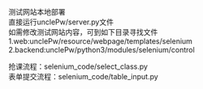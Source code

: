 测试网站本地部署  
直接运行unclePw/server.py文件   
如需修改测试网站内容，可到如下目录寻找文件  
1.web:unclePw/resource/webpage/templates/selenium  
2.backend:unclePw/python3/modules/selenium/control  


抢课流程：selenium_code/select_class.py  
表单提交流程：selenium_code/table_input.py  